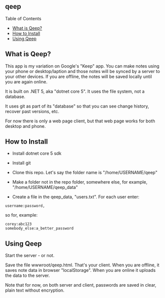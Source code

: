 ## qeep

Table of Contents

* [What is Qeep?](#what-is-qeep)
* [How to Install](#how-to-install)
* [Using Qeep](#using-budoco)

## What is Qeep?

This app is my variation on Google's "Keep" app. You can make notes using your phone or desktop/laption and those notes will be synced by a server to your other devices. If you are offline, the notes will be saved locally until you are again online.

It is built on .NET 5, aka "dotnet core 5". 
It uses the file system, not a database.

It uses git as part of its "database" so that you can see change history, recover past versions, etc.

For now there is only a web page client, but that web page works for both desktop and phone. 

## How to Install

* Install dotnet core 5 sdk

* Install git

* Clone this repo. Let's say the folder name is "/home/USERNAME/qeep"

* Make a folder not in the repo folder, somewhere else, for example, "/home/USERNAME/qeep_data"

* Create a file in the qeep_data, "users.txt". For each user enter:

```
username:password, 
```

so for,  example:

```
corey:abc123
somebody_else:a_better_password
```

## Using Qeep

Start the server - or not.

Save the file wwwroot/qeep.html. That's your client. When you are offline, it saves note data in browser "localStorage". When you are online it uploads the data to the server. 

Note that for now, on both server and client, passwords are saved in clear, plain text without encryption.
